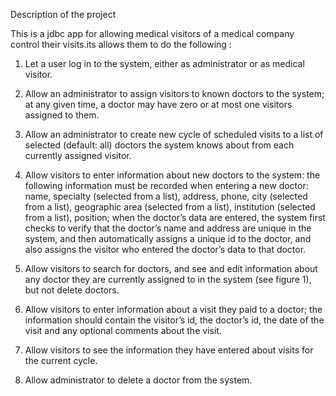 
Description of the project
  
  This is a jdbc app for allowing medical visitors of a medical company control their visits.its allows them to do the following :

1.	Let a user log in to the system, either as administrator or as medical visitor.

2.	Allow an administrator to assign visitors to known doctors to the system; at any given time, a doctor may have zero or at most one visitors assigned to them.

3.	Allow an administrator to create new cycle of scheduled visits to a list of selected (default: all) doctors the system knows about from each currently assigned visitor.

4.	Allow visitors to enter information about new doctors to the system: the following information must be recorded when entering a new doctor: name, specialty (selected from a list), address, phone, city (selected from a list), geographic area (selected from a list), institution (selected from a list), position; when the doctor’s data are entered, the system first checks to verify that the doctor’s name and address are unique in the system, and then automatically assigns a unique id to the doctor, and also assigns the visitor who entered the doctor’s data to that doctor.

5.	Allow visitors to search for doctors, and see and edit information about any doctor they are currently assigned to in the system (see figure 1), but not delete doctors.

6.	Allow visitors to enter information about a visit they paid to a doctor; the information should contain the visitor’s id, the doctor’s id, the date of the visit and any optional comments about the visit.

7.	Allow visitors to see the information they have entered about visits for the current cycle.

8.	Allow administrator to delete a doctor from the system.
